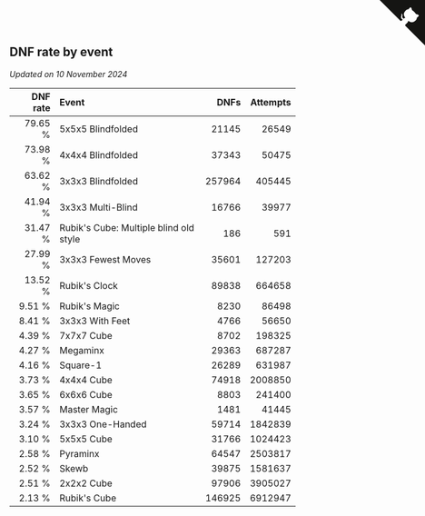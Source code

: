 ## DNF rate by event

*Updated on 10 November 2024*

| DNF rate | Event | DNFs | Attempts |
| ---: | :--- | ---: | ---: |
| 79.65 % | 5x5x5 Blindfolded | 21145 | 26549 |
| 73.98 % | 4x4x4 Blindfolded | 37343 | 50475 |
| 63.62 % | 3x3x3 Blindfolded | 257964 | 405445 |
| 41.94 % | 3x3x3 Multi-Blind | 16766 | 39977 |
| 31.47 % | Rubik's Cube: Multiple blind old style | 186 | 591 |
| 27.99 % | 3x3x3 Fewest Moves | 35601 | 127203 |
| 13.52 % | Rubik's Clock | 89838 | 664658 |
| 9.51 % | Rubik's Magic | 8230 | 86498 |
| 8.41 % | 3x3x3 With Feet | 4766 | 56650 |
| 4.39 % | 7x7x7 Cube | 8702 | 198325 |
| 4.27 % | Megaminx | 29363 | 687287 |
| 4.16 % | Square-1 | 26289 | 631987 |
| 3.73 % | 4x4x4 Cube | 74918 | 2008850 |
| 3.65 % | 6x6x6 Cube | 8803 | 241400 |
| 3.57 % | Master Magic | 1481 | 41445 |
| 3.24 % | 3x3x3 One-Handed | 59714 | 1842839 |
| 3.10 % | 5x5x5 Cube | 31766 | 1024423 |
| 2.58 % | Pyraminx | 64547 | 2503817 |
| 2.52 % | Skewb | 39875 | 1581637 |
| 2.51 % | 2x2x2 Cube | 97906 | 3905027 |
| 2.13 % | Rubik's Cube | 146925 | 6912947 |


<a href="https://github.com/jonatanklosko/wca_statistics" class="github-corner" aria-label="View source on Github"><svg width="80" height="80" viewBox="0 0 250 250" style="fill:#151513; color:#fff; position: absolute; top: 0; border: 0; right: 0;" aria-hidden="true"><path d="M0,0 L115,115 L130,115 L142,142 L250,250 L250,0 Z"></path><path d="M128.3,109.0 C113.8,99.7 119.0,89.6 119.0,89.6 C122.0,82.7 120.5,78.6 120.5,78.6 C119.2,72.0 123.4,76.3 123.4,76.3 C127.3,80.9 125.5,87.3 125.5,87.3 C122.9,97.6 130.6,101.9 134.4,103.2" fill="currentColor" style="transform-origin: 130px 106px;" class="octo-arm"></path><path d="M115.0,115.0 C114.9,115.1 118.7,116.5 119.8,115.4 L133.7,101.6 C136.9,99.2 139.9,98.4 142.2,98.6 C133.8,88.0 127.5,74.4 143.8,58.0 C148.5,53.4 154.0,51.2 159.7,51.0 C160.3,49.4 163.2,43.6 171.4,40.1 C171.4,40.1 176.1,42.5 178.8,56.2 C183.1,58.6 187.2,61.8 190.9,65.4 C194.5,69.0 197.7,73.2 200.1,77.6 C213.8,80.2 216.3,84.9 216.3,84.9 C212.7,93.1 206.9,96.0 205.4,96.6 C205.1,102.4 203.0,107.8 198.3,112.5 C181.9,128.9 168.3,122.5 157.7,114.1 C157.9,116.9 156.7,120.9 152.7,124.9 L141.0,136.5 C139.8,137.7 141.6,141.9 141.8,141.8 Z" fill="currentColor" class="octo-body"></path></svg></a><style>.github-corner:hover .octo-arm{animation:octocat-wave 560ms ease-in-out}@keyframes octocat-wave{0%,100%{transform:rotate(0)}20%,60%{transform:rotate(-25deg)}40%,80%{transform:rotate(10deg)}}@media (max-width:500px){.github-corner:hover .octo-arm{animation:none}.github-corner .octo-arm{animation:octocat-wave 560ms ease-in-out}}</style>
